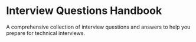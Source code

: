 # Interview Questions Handbook

A comprehensive collection of interview questions and answers to help you prepare for technical interviews.
